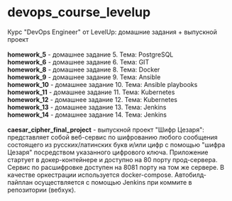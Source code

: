 # devops_course_levelup
Курс "DevOps Engineer" от LevelUp: домашние задания + выпускной проект<br><br>
<b>homework_5</b> - домашнее задание 5. Тема: PostgreSQL<br>
<b>homework_6</b> - домашнее задание 6. Тема: GIT<br>
<b>homework_8</b> - домашнее задание 8. Тема: Docker<br>
<b>homework_9</b> - домашнее задание 9. Тема: Ansible<br>
<b>homework_10</b> - домашнее задание 10. Тема: Ansible playbooks<br>
<b>homework_11</b> - домашнее задание 11. Тема: Kubernetes<br>
<b>homework_12</b> - домашнее задание 12. Тема: Kubernetes<br>
<b>homework_13</b> - домашнее задание 13. Тема: Jenkins<br>
<b>homework_14</b> - домашнее задание 14. Тема: Jenkins<br><br>
<b>caesar_cipher_final_project</b> - выпускной проект "Шифр Цезаря": представляет собой веб-сервис по шифрованию любого сообщения состоящего из русских/латинских букв и/или цифр с помощью "шифра Цезаря" посредством указанного цифрового ключа. Приложение стартует в докер-контейнере и доступно на 80 порту прод-сервера. Cервис по расшифровке доступен на 8081 порту на том же сервере. В качестве оркестрации используется docker-compose. Автобилд-пайплан осуществляется с помощью Jenkins при коммите в репозитории (вебхук).<br>

